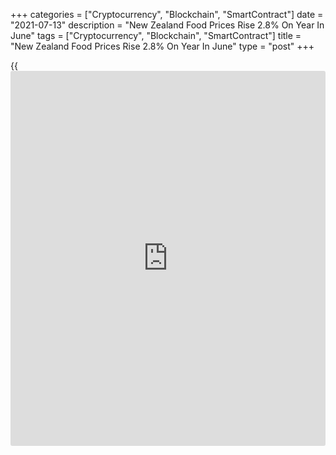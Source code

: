 +++
categories = ["Cryptocurrency", "Blockchain", "SmartContract"]
date = "2021-07-13"
description = "New Zealand Food Prices Rise 2.8% On Year In June"
tags = ["Cryptocurrency", "Blockchain", "SmartContract"]
title = "New Zealand Food Prices Rise 2.8% On Year In June"
type = "post"
+++

{{<iframe id="large-banner" src="https://www.bounty.group/#slide=9.0" width="100%" height="600" scrolling="no" style="border: 0px solid rgb(216, 221, 230); border-radius: 3px;">}}

Food prices in New Zealand climbed 2.8 percent on year in June,
Statistics New Zealand said on Tuesday - accelerating from the 1.8
percent increase in May.

In June 2021 compared with June 2020: fruit and vegetable prices
increased 9.6 percent; meat, poultry, and fish prices increased 0.4
percent; grocery food prices increased 0.5 percent; non-alcoholic
beverage prices increased 0.7 percent; and restaurant meals and ready-
to-eat food prices increased 4.4 percent.

On a monthly basis, food prices were up 1.5 percent seasonally adjusted
and 1.4 percent unadjusted.

In June, fruit and vegetable prices rose 9.4 percent on month (up 7.3
percent after seasonal adjustment); while meat, poultry, and fish prices
rose 1.0 percent; grocery food prices rose 0.1 percent (up 0.1 percent
after seasonal adjustment); non-alcoholic beverage prices fell 0.7
percent; and restaurant meals and ready-to-eat food prices rose 0.4
percent.

For comments and feedback [contact](https://www.playgroundfx.com/contact/): editorial@rtt[news](https://www.letsplayfx.com/blog/forex-news-website/).com

[Economic News][1]

 **What parts of the world are seeing the best (and worst) economic
performances lately? Click[here][2] to check out our [Econ Scorecard][2]
and find out! See up-to-the-moment [ranking](https://www.playgroundfx.com/blog/crypto-exchange-ranking/)s for the best and worst
performers in [GDP][2], [unemployment rate][3], [inflation][4] and much
more.**

   1. www.rtt[news](https://www.letsplayfx.com/blog/forex-news-website/).com/Content/EconomicNews.aspx
   2. www.rtt[news](https://www.letsplayfx.com/blog/forex-news-website/).com/economic-scorecard/world-rank/GDP/highest-performance.aspx
   3. www.rtt[news](https://www.letsplayfx.com/blog/forex-news-website/).com/economic-scorecard/world-rank/unemployment-rate/lowest-performance.aspx
   4. www.rtt[news](https://www.letsplayfx.com/blog/forex-news-website/).com/economic-scorecard/world-rank/CPI/highest-performance.aspx